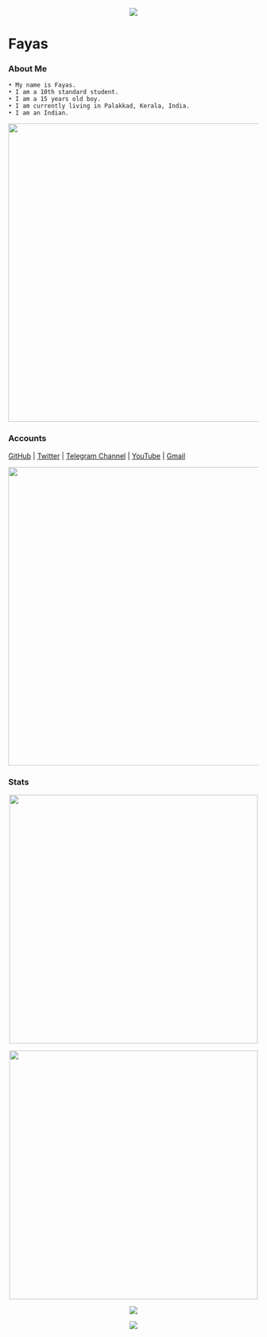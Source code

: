 <p align="center">
  <img src="https://telegra.ph/file/45e4376ae9cdc880ecbb5.jpg" />
</p>


# Fayas

### About Me

```
• My name is Fayas.
• I am a 10th standard student.
• I am a 15 years old boy.
• I am currently living in Palakkad, Kerala, India.
• I am an Indian.
```

<p align="center">
  <img width="600px" src="https://www.cloud66.com/static/by_devs_for_devs-59b2731fe1e54f63500a8443e8d2e348.svg" />
</p>

### Accounts

[GitHub](https://github.com/FayasNoushad) | [Twitter](https://twitter.com/FayasNoushad) | [Telegram Channel](https://telegram.me/FayasNoushad) | [YouTube](https://youtube.com/channel/UCo3BrCslEn8ru34gTXyfVnQ) | [Gmail](mailto:fayasn2005@gmail.com)

<p align="center">
  <img width="600px" src="https://www.cloud66.com/static/ops_tools_for_devs-37a156bd1e4b279a8f4407f6f8ec5a59.svg" />
</p>


### Stats 

<p align="center">
  <img width="500px" src="https://github-readme-stats.vercel.app/api?username=FayasNoushad&theme=tokyonight&show_icons=true" />
</p>
<p align="center">
  <img width="500px" src="https://github-readme-stats.vercel.app/api/top-langs/?username=FayasNoushad&theme=tokyonight&hide_langs_below=1&show_icons=true" />
</p>


<p align="center">
  <img src="https://github.githubassets.com/images/modules/profile/profile-first-pr.svg" />
</p>

<p align="center">
  <img src="https://github.githubassets.com/images/modules/profile/profile-joined-github.svg" />
</p>
